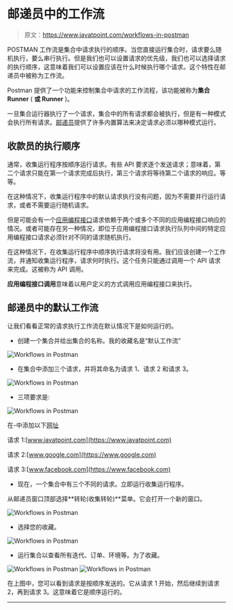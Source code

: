 # 邮递员中的工作流

> 原文：<https://www.javatpoint.com/workflows-in-postman>

POSTMAN 工作流是集合中请求执行的顺序。当您直接运行集合时，请求要么随机执行，要么串行执行。但是我们也可以设置请求的优先级，我们也可以选择请求的执行顺序，这意味着我们可以设置应该在什么时候执行哪个请求。这个特性在邮递员中被称为工作流。

Postman 提供了一个功能来控制集合中请求的工作流程，该功能被称为**集合 Runner** ( **或 Runner** )。

一旦集合运行器执行了一个请求，集合中的所有请求都会被执行，但是有一种模式会执行所有请求。[邮递员](https://www.javatpoint.com/postman)提供了许多内置算法来决定请求必须以哪种模式运行。

## 收款员的执行顺序

通常，收集运行程序按顺序运行请求。有些 API 要求逐个发送请求；意味着，第二个请求只能在第一个请求完成后执行，第三个请求将等待第二个请求的响应。等等。

在这种情况下，收集运行程序中的默认请求执行没有问题，因为不需要并行运行请求，或者不需要运行随机请求。

但是可能会有一个[应用编程接口](https://www.javatpoint.com/api-full-form)请求依赖于两个或多个不同的应用编程接口响应的情况。或者可能存在另一种情况，即位于应用编程接口请求执行队列中间的特定应用编程接口请求必须针对不同的请求随机执行。

在这种情况下，在收集运行程序中顺序执行请求将没有用。我们应该创建一个工作流，并通知收集运行程序，请求何时执行。这个任务只能通过调用一个 API 请求来完成。这被称为 API 调用。

**应用编程接口调用**意味着以用户定义的方式调用应用编程接口来执行。

## 邮递员中的默认工作流

让我们看看正常的请求执行工作流在默认情况下是如何运行的。

*   创建一个集合并给出集合的名称。我的收藏名是“默认工作流”

![Workflows in Postman](img/6e73e9329b3b871da9a8dfe7bf221b78.png)

*   在集合中添加三个请求，并将其命名为请求 1、请求 2 和请求 3。

![Workflows in Postman](img/c961a27bdf9a85bba40c06fd5cb49617.png)

*   三项要求是:

![Workflows in Postman](img/4686ec80b385b1631f8636cbe12973c6.png)

在-中添加以下[网址](https://www.javatpoint.com/url-full-form)

请求 1:[www.javatpoint.com](https://www.javatpoint.com)

请求 2:[www.google.com](https://www.google.com)

请求 3:[www.facebook.com](https://www.facebook.com)

*   现在，一个集合中有三个不同的请求。立即运行收集运行程序。

从邮递员窗口顶部选择**转轮(收集转轮)**菜单。它会打开一个新的窗口。

![Workflows in Postman](img/559b48677e7f6718a94dac46a09d64b6.png)

*   选择您的收藏。

![Workflows in Postman](img/41a2096c17c5e26710d796d06751e361.png)

*   运行集合以查看所有迭代、订单、环境等。为了收藏。

![Workflows in Postman](img/f75f7ec2d148a10644a8d29347035ed7.png)
![Workflows in Postman](img/1320eb9d689f1e5b08381a339ca4f237.png)

在上图中，您可以看到请求是按顺序发送的。它从请求 1 开始，然后继续到请求 2，再到请求 3。这意味着它是顺序运行的。

* * *